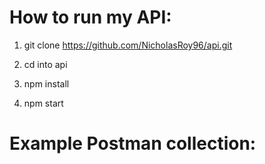 # How to run my API:

1. git clone https://github.com/NicholasRoy96/api.git

2. cd into api

3. npm install

4. npm start

# Example Postman collection:
